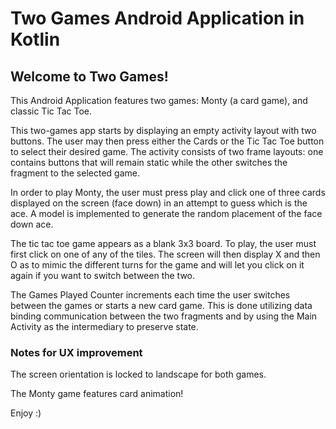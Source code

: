# Two Games Android Application in Kotlin

## Welcome to Two Games!
This Android Application features two games: Monty (a card game), and classic Tic Tac Toe. 

This two-games app starts by displaying an empty activity layout with two buttons. The user may then press either the Cards or the Tic Tac Toe button to select their desired game. The activity consists of two frame layouts: one contains buttons that will remain static while the other switches the fragment to the selected game. 

In order to play Monty, the user must press play and click one of three cards displayed on the screen (face down) in an attempt to guess which is the ace. A model is implemented to generate the random placement of the face down ace. 

The tic tac toe game appears as a blank 3x3 board. To play, the user must first click on one of any of the tiles. The screen will then display X and then O as to mimic the different turns for the game and will let you click on it again if you want to switch between the two.

The Games Played Counter increments each time the user switches between the games or starts a new card game. This is done utilizing data binding communication between the two fragments and by using the Main Activity as the intermediary to preserve state. 

### Notes for UX improvement
The screen orientation is locked to landscape for both games.

The Monty game features card animation!

Enjoy :)
